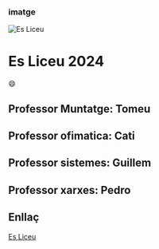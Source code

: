 ### imatge
![Es Liceu](https://esliceu.cat/wp-content/uploads/2023/02/logo_llac%CC%A7n.png)

# Es Liceu 2024

:smile:

## Professor Muntatge: Tomeu

## Professor ofimatica: Cati

## Professor sistemes: Guillem

## Professor xarxes: Pedro

## Enllaç

[Es Liceu](https://esliceu.cat/)